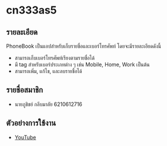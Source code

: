# cn333as5

## รายละเอียด
PhoneBook เป็นแอปสำหรับเก็บรายชื่อและเบอร์โทรศัพท์ โดยจะมีรายละเอียดดังนี้ 
- สามารถเก็บเบอร์โทรศัพท์เรียงตามรายชื่อได้
- มี tag สำหรับเบอร์ประเภทต่าง ๆ เช่น Mobile, Home, Work เป็นต้น
- สามารถเพิ่ม, แก้ไข, และลบรายชื่อได้

## รายชื่อสมาชิก
- นายภูชิชย์ กลีบมาลัย 6210612716

## ตัวอย่างการใช้งาน
- [YouTube](https://www.youtube.com/watch?v=hKqmKX8heLg)
